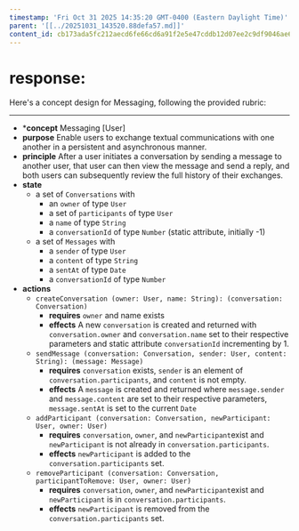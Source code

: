 ```yaml
---
timestamp: 'Fri Oct 31 2025 14:35:20 GMT-0400 (Eastern Daylight Time)'
parent: '[[../20251031_143520.88defa57.md]]'
content_id: cb173ada5fc212aecd6fe66cd6a91f2e5e47cddb12d07ee2c9df9046ae601e66
---
```


# response:

Here's a concept design for Messaging, following the provided rubric:

***

* \***concept** Messaging \[User]
* **purpose** Enable users to exchange textual communications with one another in a persistent and asynchronous manner.
* **principle** After a user initiates a conversation by sending a message to another user, that user can then view the message and send a reply, and both users can subsequently review the full history of their exchanges.
* **state**
  * a set of `Conversations` with
    * an `owner` of type `User`
    * a set of `participants` of type `User`
    * a `name` of type `String`
    * a `conversationId` of type `Number` (static attribute, initially -1)
  * a set of `Messages` with
    * a `sender` of type `User`
    * a `content` of type `String`
    * a `sentAt` of type `Date`
    * a `conversationId` of type `Number`
* **actions**
  * `createConversation (owner: User, name: String): (conversation: Conversation)`
    * **requires** `owner` and name exists
    * **effects** A new `conversation` is created and returned with `conversation.owner` and `conversation.name` set to their respective parameters and static attribute `conversationId` incrementing by 1.
  * `sendMessage (conversation: Conversation, sender: User, content: String): (message: Message)`
    * **requires** `conversation` exists, `sender` is an element of `conversation.participants`, and `content` is not empty.
    * **effects** A `message` is created and returned where `message.sender` and `message.content` are set to their respective parameters, `message.sentAt` is set to the current `Date`
  * `addParticipant (conversation: Conversation, newParticipant: User, owner: User)`
    * **requires** `conversation`, `owner`, and `newParticipant`exist and `newParticipant` is not already in `conversation.participants`.
    * **effects** `newParticipant` is added to the `conversation.participants` set.
  * `removeParticipant (conversation: Conversation, participantToRemove: User, owner: User)`
    * **requires** `conversation`, `owner`, and `newParticipant`exist and `newParticipant` is in `conversation.participants`.
    * **effects** `newParticipant` is removed from the `conversation.participants` set.
